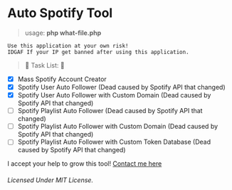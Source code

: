 # Auto Spotify Tool

> usage: **php what-file.php**
```
Use this application at your own risk!
IDGAF If your IP get banned after using this application.
```

> :thought_balloon: Task List: :thought_balloon:
- [x] Mass Spotify Account Creator
- [x] Spotify User Auto Follower (Dead caused by Spotify API that changed)
- [x] Spotify User Auto Follower with Custom Domain (Dead caused by Spotify API that changed)
- [ ] Spotify Playlist Auto Follower (Dead caused by Spotify API that changed)
- [ ] Spotify Playlist Auto Follower with Custom Domain (Dead caused by Spotify API that changed)
- [ ] Spotify Playlist Auto Follower with Custom Token Database (Dead caused by Spotify API that changed)

I accept your help to grow this tool! [Contact me here](https://fb.me/extgfx)

###### Licensed Under MIT License.
